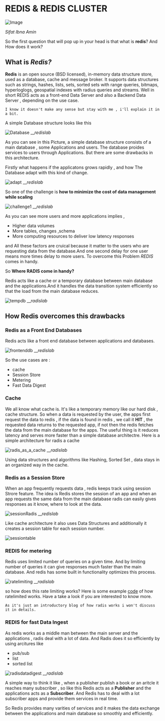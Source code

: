 # REDIS & REDIS CLUSTER

![Image](https://miro.medium.com/max/700/1*i1d88Q8NNrRv6kjf7Ssw4g.png)

 _*Sifat Ibna Amin*_

So the first question that will pop up in your head is that what is **redis**? And How does it work?

## What is *Redis?*

**Redis** is an open source (BSD licensed), in-memory data structure store, used as a database, cache and message broker. It supports data structures such as strings, hashes, lists, sets, sorted sets with range queries, bitmaps, hyperloglogs, geospatial indexes with radius queries and streams. Well in short REDIS acts as a front-end Data Server and also a Backend Data Server , depending on the use case.

```console
I know it doesn't make any sense but stay with me , i'll explain it in a bit.
```  

A simple Database structure looks like this

![Database](images/database.png)
__*redislab*

As you can see in this Picture, a simple database structure consists of a main database , some Applications and users. The database proides services to users through Applications. But there are some drawbacks in this architecture.

Firstly what happens if the applicatons grows rapidly , and how The Database adapt with this kind of change.

![adapt](images/adapt.png)
__*redislab*

So one of the challenge is **how to minimize the cost of data management while scaling**

![challenge1](images/challenge1.png)
__*redislab*

As you can see more users and more applications implies ,

- Higher data volumes
- More tables, changes ,schema
- More computing resources to deliver low latency responses

and All these factors are cruical because it matter to the users who are requesting data from the database.And one second delay for one user means more times delay to more users. To overcome this Problem *REDIS* comes in handy.

So **Where RADIS come in handy?**

Redis acts like a cache or a temporary database between main database and the applications.And it handles the data transition system efficiently so that the load from the main database reduces.

![tempdb](images/tempdb.png)
__*radislab*

## How Redis overcomes this drawbacks

### Redis as a Front End Databases

Redis acts like a front end database between applications and databases.

![frontenddb](images/frontenddb.png)
__*redislab*

So the use cases are :

- cache
- Session Store
- Metering
- Fast Data Digest

### Cache

We all know what cache is. It's like a temporary memory like our hard disk , cache structure. So when a data is requested by the user, the apps first request the data to redis , if the data is found in redis , we call it **HIT** , the requested data returns to the requested app, if not then the redis fetches the data from the main database for the apps. The useful thing is it reduces latency and serves more faster than a simple database architectre. Here is a simple architecture for radis a cache

![radis_as_a_cache](images/redis_as_a_cache.png)
__*radislab*

Using data structures and algorithms like Hashing, Sorted Set , data stays in an organized way in the cache.

### Redis as a Session Store

When an app frequently requests data , redis keeps track using session Strore feature. The idea is Redis stores the session of an app and when an app requests the same data from the main database radis can easily gives responses as it know, where to look at the data.

![sessionRadis](images/radis_as_a_session.png)
__*redislab*

Like cache architecture it also uses Data Structures and additionally it creates a session table for each session number.

![sessiontable](images/session_table.png)

### REDIS for metering

Redis uses limited number of queries on a given time. And by limiting number of queries it can give responses much faster than the main database. And redis has some built in functionality optimizes this process.

![ratelimiting](images/radis_ratelimiter.png)
__*radislab*

so how does this rate limiting works? Here is some example [code](https://github.com/redislabsdemo/RateLimiter) of how ratelimited works. Have a take a look if you are interested to know more.

```console
As it's just an introductory blog of how radis works i won't discuss it in details.
````

### REDIS for fast Data Ingest

As redis works as a middle man between the main server and the applications , radis deal with a lot of data. And Radis does it so efficiently by using arcitures like

- pub/sub
- list
- sorted list

![radisdatadigest](images/radis_data_digest.png)
__*radislab*

A simple way to think it like , when a publisher publish a book or an aritcle it reaches many subscriber , so like this Redis acts as a **Publisher** and the applications acts as a **Subscriber**. And Redis has to deal with a lot subscriber apps and provide them services in real time.

So Redis provides many varities of services and it makes the data exchange between the applications and main database so smoothly and efficiently.
